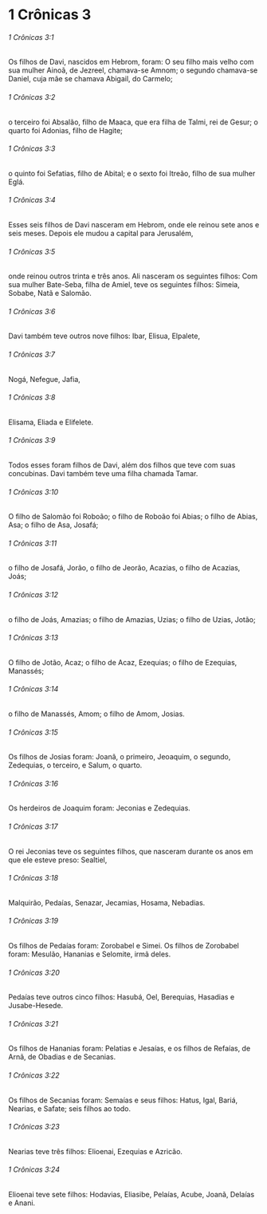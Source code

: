 # 1 Crônicas 3

###### 1 Crônicas 3:1

Os filhos de Davi, nascidos em Hebrom, foram: O seu filho mais velho com sua mulher Ainoã, de Jezreel, chamava-se Amnom; o segundo chamava-se Daniel, cuja mãe se chamava Abigail, do Carmelo;

###### 1 Crônicas 3:2

o terceiro foi Absalão, filho de Maaca, que era filha de Talmi, rei de Gesur; o quarto foi Adonias, filho de Hagite;

###### 1 Crônicas 3:3

o quinto foi Sefatias, filho de Abital; e o sexto foi Itreão, filho de sua mulher Eglá.

###### 1 Crônicas 3:4

Esses seis filhos de Davi nasceram em Hebrom, onde ele reinou sete anos e seis meses. Depois ele mudou a capital para Jerusalém,

###### 1 Crônicas 3:5

onde reinou outros trinta e três anos. Ali nasceram os seguintes filhos: Com sua mulher Bate-Seba, filha de Amiel, teve os seguintes filhos: Simeia, Sobabe, Natã e Salomão.

###### 1 Crônicas 3:6

Davi também teve outros nove filhos: Ibar, Elisua, Elpalete,

###### 1 Crônicas 3:7

Nogá, Nefegue, Jafia,

###### 1 Crônicas 3:8

Elisama, Eliada e Elifelete.

###### 1 Crônicas 3:9

Todos esses foram filhos de Davi, além dos filhos que teve com suas concubinas. Davi também teve uma filha chamada Tamar.

###### 1 Crônicas 3:10

O filho de Salomão foi Roboão; o filho de Roboão foi Abias; o filho de Abias, Asa; o filho de Asa, Josafá;

###### 1 Crônicas 3:11

o filho de Josafá, Jorão, o filho de Jeorão, Acazias, o filho de Acazias, Joás;

###### 1 Crônicas 3:12

o filho de Joás, Amazias; o filho de Amazias, Uzias; o filho de Uzias, Jotão;

###### 1 Crônicas 3:13

O filho de Jotão, Acaz; o filho de Acaz, Ezequias; o filho de Ezequias, Manassés;

###### 1 Crônicas 3:14

o filho de Manassés, Amom; o filho de Amom, Josias.

###### 1 Crônicas 3:15

Os filhos de Josias foram: Joanã, o primeiro, Jeoaquim, o segundo, Zedequias, o terceiro, e Salum, o quarto.

###### 1 Crônicas 3:16

Os herdeiros de Joaquim foram: Jeconias e Zedequias.

###### 1 Crônicas 3:17

O rei Jeconias teve os seguintes filhos, que nasceram durante os anos em que ele esteve preso: Sealtiel,

###### 1 Crônicas 3:18

Malquirão, Pedaías, Senazar, Jecamias, Hosama, Nebadias.

###### 1 Crônicas 3:19

Os filhos de Pedaías foram: Zorobabel e Simei. Os filhos de Zorobabel foram: Mesulão, Hananias e Selomite, irmã deles.

###### 1 Crônicas 3:20

Pedaías teve outros cinco filhos: Hasubá, Oel, Berequias, Hasadias e Jusabe-Hesede.

###### 1 Crônicas 3:21

Os filhos de Hananias foram: Pelatias e Jesaías, e os filhos de Refaías, de Arnã, de Obadias e de Secanias.

###### 1 Crônicas 3:22

Os filhos de Secanias foram: Semaías e seus filhos: Hatus, Igal, Bariá, Nearias, e Safate; seis filhos ao todo.

###### 1 Crônicas 3:23

Nearias teve três filhos: Elioenai, Ezequias e Azricão.

###### 1 Crônicas 3:24

Elioenai teve sete filhos: Hodavias, Eliasibe, Pelaías, Acube, Joanã, Delaías e Anani.

